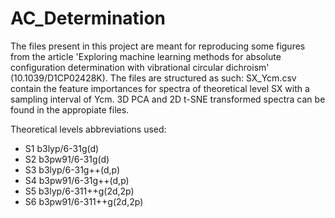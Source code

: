 # AC_Determination
The files present in this project are meant for reproducing some figures from the article 'Exploring machine learning methods for absolute configuration determination with vibrational circular dichroism' (10.1039/D1CP02428K).
The files are structured as such:
  SX_Ycm.csv contain the feature importances for spectra of theoretical level SX with a sampling interval of Ycm.
  3D PCA and 2D t-SNE transformed spectra can be found in the appropiate files.
  
Theoretical levels abbreviations used:
* S1 b3lyp/6-31g(d)
* S2 b3pw91/6-31g(d)
* S3 b3lyp/6-31g++(d,p)
* S4 b3pw91/6-31g++(d,p)
* S5 b3lyp/6-311++g(2d,2p)
* S6 b3pw91/6-311++g(2d,2p)
